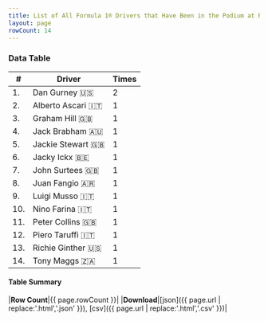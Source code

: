 ```yaml
---
title: List of All Formula 1® Drivers that Have Been in the Podium at Rouen-Les-Essarts
layout: page
rowCount: 14
---
```


<canvas id="chart" width="400" height="180"></canvas>
<script>
var data = {
    "datasets": [
        {
            "backgroundColor": [
                "#f3a935",
                "#f3a935",
                "#f3a935",
                "#f3a935",
                "#f3a935",
                "#f3a935",
                "#f3a935",
                "#f3a935",
                "#f3a935",
                "#f3a935",
                "#f3a935",
                "#f3a935",
                "#f3a935",
                "#f3a935"
            ],
            "borderColor": [
                "#f68639",
                "#f68639",
                "#f68639",
                "#f68639",
                "#f68639",
                "#f68639",
                "#f68639",
                "#f68639",
                "#f68639",
                "#f68639",
                "#f68639",
                "#f68639",
                "#f68639",
                "#f68639"
            ],
            "borderWidth": 1,
            "data": [
                2.0,
                1.0,
                1.0,
                1.0,
                1.0,
                1.0,
                1.0,
                1.0,
                1.0,
                1.0,
                1.0,
                1.0,
                1.0,
                1.0
            ],
            "label": "Times"
        }
    ],
    "labels": [
        "Dan Gurney",
        "Alberto Ascari",
        "Graham Hill",
        "Jack Brabham",
        "Jackie Stewart",
        "Jacky Ickx",
        "John Surtees",
        "Juan Fangio",
        "Luigi Musso",
        "Nino Farina",
        "Peter Collins",
        "Piero Taruffi",
        "Richie Ginther",
        "Tony Maggs"
    ]
};
var options = {
  legend: {
    display: false
  },
  scales: {
    xAxes: [{
      ticks: {
        beginAtZero: true,
        maxRotation: 180,
        display: window.innerWidth > 800
      }
    }],
    yAxes: [{
      ticks: {
        beginAtZero: true
      }
    }]
  },
  onResize: function(chart, size) {
    chart.options.scales.xAxes[0].ticks.display = size.width > 800;
  }
};
var chart = new Chart("chart", {
    data: data,
    type: 'bar',
    options: options
});
</script>

<!-- div id="chart-navigation">
<button onclick="window.location = chart.toBase64Image();">Save as Image</button>
<button onclick="window.location = chart.toBase64Image();">Hello</button>
<button onclick="window.location = chart.toBase64Image();">Hello</button>
<select>
<option>one</option>
<option>two</option>
<option>three</option>
</select>
</div -->




### Data Table

| # | Driver | Times |
|--|--|--|
| 1. | Dan Gurney 🇺🇸 | 2 |
| 2. | Alberto Ascari 🇮🇹 | 1 |
| 3. | Graham Hill 🇬🇧 | 1 |
| 4. | Jack Brabham 🇦🇺 | 1 |
| 5. | Jackie Stewart 🇬🇧 | 1 |
| 6. | Jacky Ickx 🇧🇪 | 1 |
| 7. | John Surtees 🇬🇧 | 1 |
| 8. | Juan Fangio 🇦🇷 | 1 |
| 9. | Luigi Musso 🇮🇹 | 1 |
| 10. | Nino Farina 🇮🇹 | 1 |
| 11. | Peter Collins 🇬🇧 | 1 |
| 12. | Piero Taruffi 🇮🇹 | 1 |
| 13. | Richie Ginther 🇺🇸 | 1 |
| 14. | Tony Maggs 🇿🇦 | 1 |

#### Table Summary

|**Row Count**|{{ page.rowCount }}|
|**Download**|[json]({{ page.url | replace:'.html','.json' }}), [csv]({{ page.url | replace:'.html','.csv' }})|
